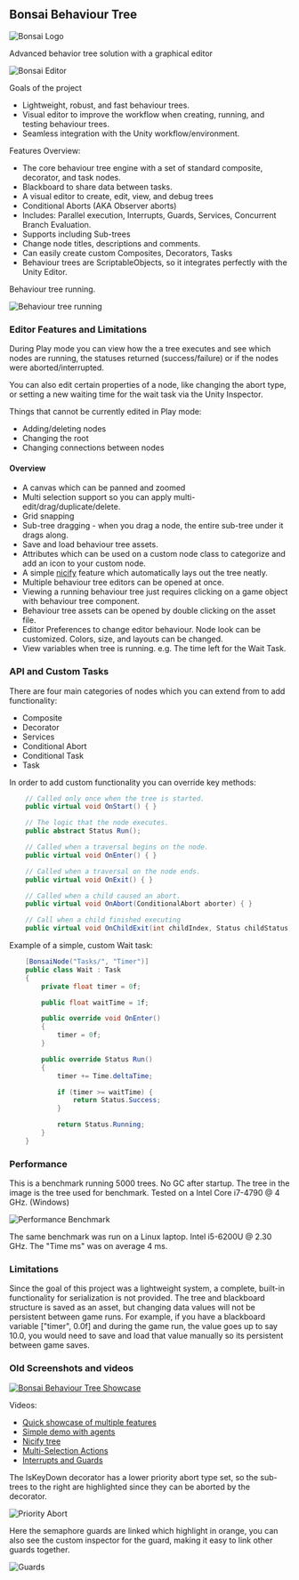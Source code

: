 ## Bonsai Behaviour Tree

![Bonsai Logo](https://i.imgur.com/WTxGOZC.png) 

Advanced behavior tree solution with a graphical editor

![Bonsai Editor](https://i.imgur.com/KQZgWtF.png)

Goals of the project
- Lightweight, robust, and fast behaviour trees.
- Visual editor to improve the workflow when creating, running, and testing behaviour trees.
- Seamless integration with the Unity workflow/environment.

Features Overview:

- The core behaviour tree engine with a set of standard composite, decorator, and task nodes.
- Blackboard to share data between tasks.
- A visual editor to create, edit, view, and debug trees
- Conditional Aborts (AKA Observer aborts)
- Includes: Parallel execution, Interrupts, Guards, Services, Concurrent Branch Evaluation.
- Supports including Sub-trees
- Change node titles, descriptions and comments.
- Can easily create custom Composites, Decorators, Tasks
- Behaviour trees are ScriptableObjects, so it integrates perfectly with the Unity Editor.

Behaviour tree running.

![Behaviour tree running](https://i.imgur.com/0DLgw5C.png)

### Editor Features and Limitations

During Play mode you can view how the a tree executes and see which nodes are running, the statuses returned (success/failure) or if the nodes were aborted/interrupted.

You can also edit certain properties of a node, like changing the abort type, or setting a new waiting time for the wait task via the Unity Inspector.

Things that cannot be currently edited in Play mode:
- Adding/deleting nodes
- Changing the root
- Changing connections between nodes

#### Overview

- A canvas which can be panned and zoomed
- Multi selection support so you can apply multi-edit/drag/duplicate/delete.
- Grid snapping
- Sub-tree dragging - when you drag a node, the entire sub-tree under it drags along.
- Save and load behaviour tree assets.
- Attributes which can be used on a custom node class to categorize and add an icon to your custom node.
- A simple [nicify](https://twitter.com/i/status/855851944103092224) feature which automatically lays out the tree neatly.
- Multiple behaviour tree editors can be opened at once.
- Viewing a running behaviour tree just requires clicking on a game object with behaviour tree component.
- Behaviour tree assets can be opened by double clicking on the asset file.
- Editor Preferences to change editor behaviour. Node look can be customized. Colors, size, and layouts can be changed.
- View variables when tree is running. e.g. The time left for the Wait Task. 

### API and Custom Tasks

There are four main categories of nodes which you can extend from to add functionality:

- Composite
- Decorator
- Services
- Conditional Abort
- Conditional Task
- Task

In order to add custom functionality you can override key methods:
```csharp
    // Called only once when the tree is started.
    public virtual void OnStart() { }

    // The logic that the node executes.
    public abstract Status Run();

    // Called when a traversal begins on the node.
    public virtual void OnEnter() { }

    // Called when a traversal on the node ends.
    public virtual void OnExit() { }

    // Called when a child caused an abort.
    public virtual void OnAbort(ConditionalAbort aborter) { }

    // Call when a child finished executing
    public virtual void OnChildExit(int childIndex, Status childStatus) { }
```
Example of a simple, custom Wait task:
```csharp
    [BonsaiNode("Tasks/", "Timer")]
    public class Wait : Task
    {
        private float timer = 0f;

        public float waitTime = 1f;

        public override void OnEnter()
        {
            timer = 0f;
        }

        public override Status Run()
        {
            timer += Time.deltaTime;

            if (timer >= waitTime) {
                return Status.Success;
            }

            return Status.Running;
        }
    }
```

### Performance

This is a benchmark running 5000 trees. No GC after startup. The tree in the image is the tree used for benchmark. Tested on a Intel Core i7-4790 @ 4 GHz. (Windows)

![Performance Benchmark](http://i.imgur.com/hm0yHM1.png)

The same benchmark was run on a Linux laptop. Intel i5-6200U @ 2.30 GHz. The "Time ms" was on average 4 ms.

### Limitations

Since the goal of this project was a lightweight system, a complete, built-in functionality for serialization is not provided. The tree and blackboard structure is saved as an asset, but changing data values will not be persistent between game runs. For example, if you have a blackboard variable ["timer", 0.0f] and during the game run, the value goes up to say 10.0, you would need to save and load that value manually so its persistent between game saves.

### Old Screenshots and videos

[![Bonsai Behaviour Tree Showcase](https://i.imgur.com/Cuddqco.png)](https://www.youtube.com/watch?v=BL6TUJwAFWg)

Videos:
- [Quick showcase of multiple features](https://twitter.com/i/status/866473174577401856)
- [Simple demo with agents](https://twitter.com/i/status/865356769572384776)
- [Nicify tree](https://twitter.com/i/status/855851944103092224)
- [Multi-Selection Actions](https://twitter.com/i/status/866830814234980352)
- [Interrupts and Guards](https://twitter.com/i/status/867516094537510912)

The IsKeyDown decorator has a lower priority abort type set, so the sub-trees to the right are highlighted since they can be aborted by the decorator.

![Priority Abort](http://i.imgur.com/S7SVlja.png)

Here the semaphore guards are linked which highlight in orange, you can also see the custom inspector for the guard, making it easy to link other guards together.

![Guards](http://i.imgur.com/9w3f1PE.png)
